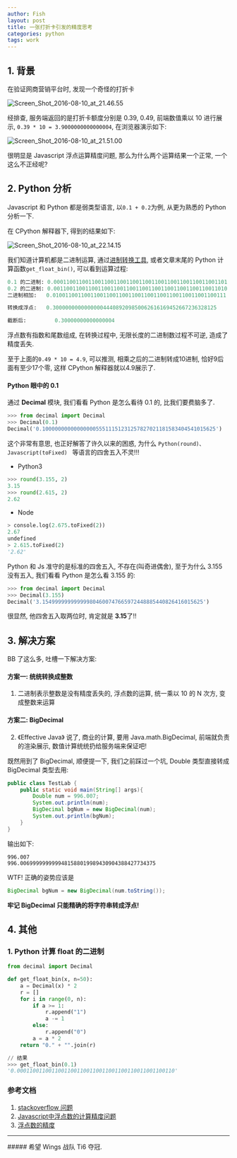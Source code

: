 ```yaml
---
author: Fish
layout: post
title: 一张打折卡引发的精度思考
categories: python 
tags: work
---
```



## 1. 背景

在验证网商营销平台时, 发现一个奇怪的打折卡

![Screen_Shot_2016-08-10_at_21.46.55](http://024028.oss-cn-hangzhou-zmf.aliyuncs.com/uploads/shiheng.fsh/promospring/6f0def261621b954f7335f686e3e7969/Screen_Shot_2016-08-10_at_21.46.55.png)

经排查, 服务端返回的是打折卡额度分别是 0.39, 0.49, 前端数值乘以 10 进行展示, <code>0.39 * 10 = 3.9000000000000004</code>, 在浏览器演示如下:

![Screen_Shot_2016-08-10_at_21.51.00](http://024028.oss-cn-hangzhou-zmf.aliyuncs.com/uploads/shiheng.fsh/promospring/b6d5b7b96f360a6c975fd365953c2f7d/Screen_Shot_2016-08-10_at_21.51.00.png)

很明显是 Javascript 浮点运算精度问题, 那么为什么两个运算结果一个正常, 一个这么不正经呢?

<!--more-->

## 2. Python 分析

Javascript 和 Python 都是弱类型语言, 以<code>0.1 + 0.2</code>为例, 从更为熟悉的 Python 分析一下. 

在 CPython 解释器下, 得到的结果如下:

![Screen_Shot_2016-08-10_at_22.14.15](http://024028.oss-cn-hangzhou-zmf.aliyuncs.com/uploads/shiheng.fsh/promospring/c54e4bfef87f9bfa4d43f2a0ef5c4665/Screen_Shot_2016-08-10_at_22.14.15.png)

我们知道计算机都是二进制运算, 通过[进制转换工具](http://tool.oschina.net/hexconvert/), 或者文章末尾的 Python 计算函数<code>get_float_bin()</code>, 可以看到运算过程: 

```python
0.1 的二进制: 0.0001100110011001100110011001100110011001100110011001101
0.2 的二进制: 0.0011001100110011001100110011001100110011001100110011010
二进制相加:	 0.0100110011001100110011001100110011001100110011001100111

转换成浮点:   0.3000000000000000444089209850062616169452667236328125

截断后:		 0.30000000000000004
```
浮点数有指数和尾数组成, 在转换过程中, 无限长度的二进制数过程不可逆, 造成了精度丢失.

至于上面的<code>0.49 * 10 = 4.9</code>, 可以推测, 相乘之后的二进制转成10进制, 恰好9后面有至少17个零, 这样 CPython 解释器就以4.9展示了.

#### Python 眼中的 0.1
通过 <b>Decimal</b> 模块, 我们看看 Python 是怎么看待 0.1 的, 比我们要费脑多了.
```python
>>> from decimal import Decimal
>>> Decimal(0.1)
Decimal('0.1000000000000000055511151231257827021181583404541015625')
```
这个非常有意思, 也正好解答了许久以来的困惑, 为什么 <code>Python(round)、Javascript(toFixed) </code> 等语言的四舍五入不灵!!!

- Python3


```python
>>> round(3.155, 2)
3.15
>>> round(2.615, 2)
2.62
```

- Node

```python
> console.log(2.675.toFixed(2))
2.67
undefined
> 2.615.toFixed(2)
'2.62'
```

Python 和 Js 准守的是标准的四舍五入, 不存在(叫奇进偶舍), 至于为什么 3.155 没有五入, 我们看看 Python 是怎么看 3.155 的:

```python
>>> from decimal import Decimal
>>> Decimal(3.155)
Decimal('3.154999999999999804600747665972448885440826416015625')
```

很显然, 他四舍五入取两位时, 肯定就是 <b>3.15</b>了!!

## 3. 解决方案

BB 了这么多, 吐槽一下解决方案: 

#### 方案一: 统统转换成整数
1. 二进制表示整数是没有精度丢失的, 浮点数的运算, 统一乘以 10 的 N 次方, 变成整数来运算

#### 方案二: BigDecimal
2. 《Effective Java》 说了, 商业的计算, 要用 Java.math.BigDecimal, 前端就负责的渲染展示, 数值计算统统扔给服务端来保证吧!
	
既然用到了 BigDecimal, 顺便提一下, 我们之前踩过一个坑, Double 类型直接转成 BigDecimal 类型去用:

```java 
public class TestLab {
    public static void main(String[] args){
        Double num = 996.007;
        System.out.println(num);
        BigDecimal bgNum = new BigDecimal(num);
        System.out.println(bgNum);
    }
}
```

输出如下: 

	996.007
	996.0069999999999481588019989430904388427734375 


WTF! 正确的姿势应该是

```java
BigDecimal bgNum = new BigDecimal(num.toString());
```

<b>牢记 BigDecimal 只能精确的将字符串转成浮点!</b>


## 4. 其他

### 1. Python 计算 float 的二进制
 
```python
from decimal import Decimal

def get_float_bin(x, n=50):
    a = Decimal(x) * 2
    r = []
    for i in range(0, n):
        if a >= 1:
            r.append("1")
            a -= 1
        else:
            r.append("0")
        a = a * 2
    return "0." + "".join(r)

// 结果
>>> get_float_bin(0.1)
'0.00011001100110011001100110011001100110011001100110'
```

### 参考文档

1. [stackoverflow 问题](http://stackoverflow.com/questions/8073912/why-do-we-need-to-convert-the-double-into-a-string-before-we-can-convert-it-int[])
2. [Javascript中浮点数的计算精度问题](http://blog.gejiawen.com/2015/08/11/javascript-float-count-precision/)
3. [浮点数的精度](http://blog.chinaunix.net/xmlrpc.php?r=blog/article&uid=26731984&id=3110102)

<hr>
##### 希望 Wings 战队 Ti6 夺冠.
